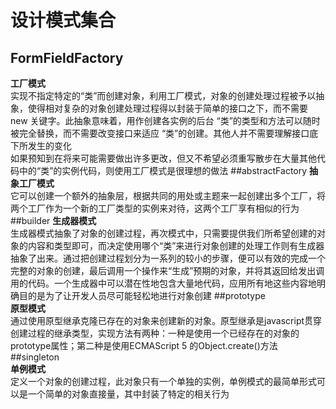 # 设计模式集合
## FormFieldFactory
  **工厂模式**  
      实现不指定特定的“类”而创建对象，利用工厂模式，对象的创建处理过程被予以抽象，使得相对复杂的对象创建处理过程得以封装于简单的接口之下，而不需要 new 关键字。此抽象意味着，用作创建各实例的后台 “类”的类型和方法可以随时被完全替换，而不需要改变接口来适应 “类”的创建。其他人并不需要理解接口底下所发生的变化  
      如果预知到在将来可能需要做出许多更改，但又不希望必须重写散步在大量其他代码中的“类”的实例代码，则使用工厂模式是很理想的做法
##abstractFactory
  **抽象工厂模式**  
  它可以创建一个额外的抽象层，根据共同的用处或主题来一起创建出多个工厂，将两个工厂作为一个新的工厂类型的实例来对待，这两个工厂享有相似的行为  
##builder
**生成器模式**  
  生成器模式抽象了对象的创建过程，再次模式中，只需要提供我们所希望创建的对象的内容和类型即可，而决定使用哪个“类”来进行对象创建的处理工作则有生成器抽象了出来。通过把创建过程划分为一系列的较小的步骤，便可以有效的完成一个完整的对象的创建，最后调用一个操作来“生成”预期的对象，并将其返回给发出调用的代码。一个生成器中可以潜在性地包含大量地代码，应用所有地这些内容地明确目的是为了让开发人员尽可能轻松地进行对象创建
##prototype  
  **原型模式**  
  通过使用原型继承克隆已存在的对象来创建新的对象。原型继承是javascript贯穿创建过程的继承类型，实现方法有两种：一种是使用一个已经存在的对象的prototype属性；第二种是使用ECMAScript 5 的Object.create()方法
##singleton  
  **单例模式**  
  定义一个对象的创建过程，此对象只有一个单独的实例，单例模式的最简单形式可以是一个简单的对象直接量，其中封装了特定的相关行为
